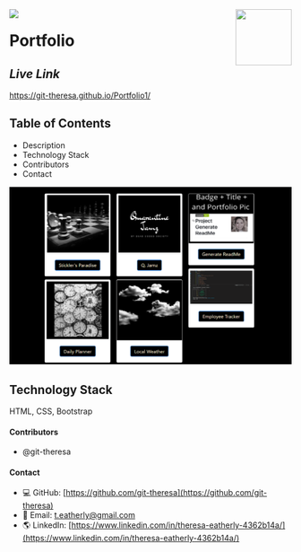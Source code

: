 <img align="left" src= "https://img.shields.io/badge/License-MIT-green">

<img align="right" width="100" height="100" src="https://avatars2.githubusercontent.com/u/57425164?v=4">

 
#   
 
  # **Portfolio**
  
  ##  **_Live Link_** 
  https://git-theresa.github.io/Portfolio1/
  
  ##  **Table of Contents**
  * Description
  * Technology Stack
  * Contributors
  * Contact
  
 
 

 <img src= "assets/images/portfolio1.png" alt="screenshot" />
 
 
  ## **Technology Stack**
 HTML, CSS, Bootstrap


  #### **Contributors** 
* @git-theresa

#### **Contact**
* :computer:  GitHub: [https://github.com/git-theresa](https://github.com/git-theresa) 
* :e-mail:  Email: [t.eatherly@gmail.com](t.eatherly@gmail.com)
* :earth_americas:  LinkedIn: [https://www.linkedin.com/in/theresa-eatherly-4362b14a/](https://www.linkedin.com/in/theresa-eatherly-4362b14a/)